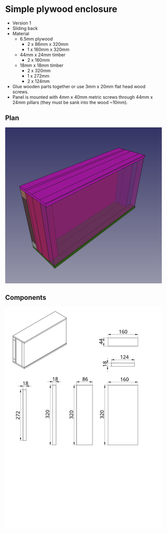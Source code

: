 # Simple plywood enclosure

* Version 1
* Sliding back
* Material
  * 6.5mm plywood
    * 2 x 86mm x 320mm
    * 1 x 160mm x 320mm
  * 44mm x 24mm timber
    * 2 x 160mm
  * 18mm x 18mm timber
    * 2 x 320mm
    * 1 x 272mm
    * 2 x 124mm
* Glue wooden parts together or use 3mm x 20mm flat head wood screws.
* Panel is mounted with 4mm x 40mm metric screws through 44mm x 24mm pillars (they must be sank into the wood ~10mm).

## Plan
![Plan](screenshot.png)

## Components
![Components](enclosure_components.svg)
